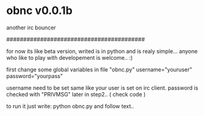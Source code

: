 # obnc v0.0.1b
another irc bouncer

#########################################

for now its like beta version, writed is in python and is realy simple... anyone who like to play with developement is welcome.. :)

first change some global variables in file "obnc.py"
username="youruser"
password="yourpass"

username need to be set same like your user is set on irc client. password is checked with "PRIVMSG" later in step2.. ( check code )

to run it just write: python obnc.py and follow text..
